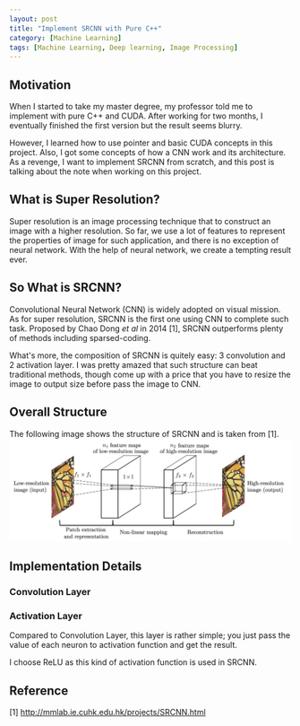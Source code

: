 ```yaml
---
layout: post
title: "Implement SRCNN with Pure C++"
category: [Machine Learning]
tags: [Machine Learning, Deep learning, Image Processing]
---
```


## Motivation
When I started to take my master degree, my professor told me to implement
with pure C++ and CUDA. After working for two months, I eventually finished
the first version but the result seems blurry.

However, I learned how to use pointer and basic CUDA concepts in this project.
Also, I got some concepts of how a CNN work and its architecture. As a revenge, 
I want to implement SRCNN from scratch, and this post is talking
about the note when working on this project.

## What is Super Resolution?
Super resolution is an image processing technique that to construct an image with
a higher resolution. So far, we use a lot of features to represent the properties
of image for such application, and there is no exception of neural network. With
the help of neural network, we create a tempting result ever.

## So What is SRCNN? 
Convolutional Neural Network (CNN) is widely adopted on visual mission. As for 
super resolution, SRCNN is the first one using CNN to complete such task. Proposed
by Chao Dong *et al* in 2014 [1], SRCNN outperforms plenty of methods including
sparsed-coding.

What's more, the composition of SRCNN is quitely easy: 3 convolution and 2 activation
layer. I was pretty amazed that such structure can beat traditional methods, though
come up with a price that you have to resize the image to output size before pass
the image to CNN.

## Overall Structure
The following image shows the structure of SRCNN and is taken from [1].
![SRCNN structure](/assets/images/2020/05/15/SRCNN_structure.png)

## Implementation Details
### Convolution Layer

### Activation Layer
Compared to Convolution Layer, this layer is rather simple; you just pass the value
of each neuron to activation function and get the result.

I choose ReLU as this kind of activation function is used in SRCNN.

## Reference
[1] http://mmlab.ie.cuhk.edu.hk/projects/SRCNN.html
